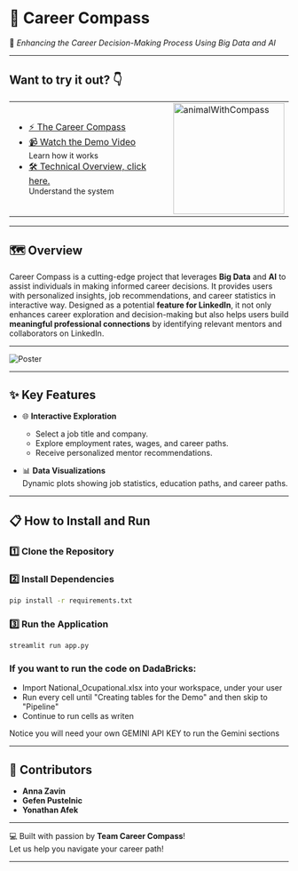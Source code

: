 # 🧭 **Career Compass**
🌟 *Enhancing the Career Decision-Making Process Using Big Data and AI*  

---
## **Want to try it out? 👇**

<table>
  <tr>
    <td>
      <ul>
        <li><a href="https://career-compass-3738544368441327.7.azure.databricksapps.com/#career-compass">⚡ The Career Compass</a></li>
        <li><a href="https://vimeo.com/1053457943/3014490fc9?share=copy">📹 Watch the Demo Video</a></li>
        <span style="font-size: 14px; font-weight: normal;">Learn how it works</span>
        <li><a href="https://vimeo.com/1054177858/66fe4f3f9c?share=copy">🛠️ Technical Overview, click here.</a></li>
        <span style="font-size: 14px; font-weight: normal;">Understand the system</span>
      </ul>
    </td>
    <td>
      <img src="https://github.com/user-attachments/assets/006facb7-fba8-4d6d-a829-6254837d63f6" alt="animalWithCompass" width="200"/>
    </td>
  </tr>

</table>


---
## 🗺️ **Overview**

Career Compass is a cutting-edge project that leverages **Big Data** and **AI** to assist individuals in making informed career decisions. It provides users with personalized insights, job recommendations, and career statistics in interactive way. Designed as a potential **feature for LinkedIn**, it not only enhances career exploration and decision-making but also helps users build **meaningful professional connections** by identifying relevant mentors and collaborators on LinkedIn.

---

![Poster](https://github.com/user-attachments/assets/68b18904-cce3-4034-9997-091e3b773f0f)

---

## ✨ **Key Features**
  
- 🌐 **Interactive Exploration**  
  - Select a job title and company.
  - Explore employment rates, wages, and career paths.
  - Receive personalized mentor recommendations.

- 📊 **Data Visualizations**  
  Dynamic plots showing job statistics, education paths, and career paths.

---

## 📋 **How to Install and Run**

### 1️⃣ Clone the Repository

### 2️⃣ Install Dependencies
```bash
pip install -r requirements.txt
```

### 3️⃣ Run the Application
```bash
streamlit run app.py
```
### If you want to run the code on DadaBricks:
- Import National_Ocupational.xlsx into your workspace, under your user
- Run every cell until "Creating tables for the Demo" and then skip to "Pipeline"
- Continue to run cells as writen

Notice you will need your own GEMINI API KEY to run the Gemini sections

---

## 🌟 **Contributors**

- **Anna Zavin**  
- **Gefen Pustelnic**  
- **Yonathan Afek**  

---

💻 Built with passion by **Team Career Compass**!  
Let us help you navigate your career path!  

--- 
